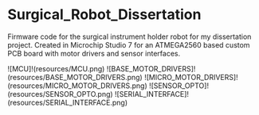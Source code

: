 # Surgical_Robot_Dissertation

Firmware code for the surgical instrument holder robot for my dissertation project. 
Created in Microchip Studio 7 for an ATMEGA2560 based custom PCB board with motor drivers and sensor interfaces.

![MCU]!(resources/MCU.png)
![BASE_MOTOR_DRIVERS]!(resources/BASE_MOTOR_DRIVERS.png)
![MICRO_MOTOR_DRIVERS]!(resources/MICRO_MOTOR_DRIVERS.png)
![SENSOR_OPTO]!(resources/SENSOR_OPTO.png)
![SERIAL_INTERFACE]!(resources/SERIAL_INTERFACE.png)
